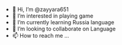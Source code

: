 - 👋 Hi, I’m @zayyara651
- 👀 I’m interested in playing game 
- 🌱 I’m currently learning Russia language 
- 💞️ I’m looking to collaborate on Language
- 📫 How to reach me ...

<!---
zayyara651/zayyara651 is a ✨ special ✨ repository because its `README.md` (this file) appears on your GitHub profile.
You can click the Preview link to take a look at your changes.
--->
